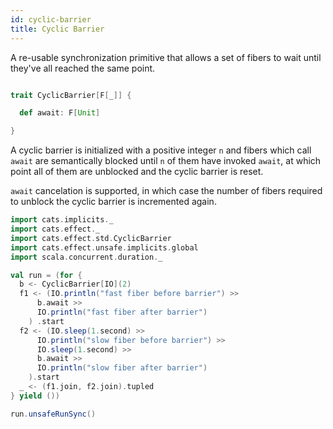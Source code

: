 ```yaml
---
id: cyclic-barrier
title: Cyclic Barrier
---
```


A re-usable synchronization primitive that allows a set of
fibers to wait until they've all reached the same point.

```scala

trait CyclicBarrier[F[_]] {

  def await: F[Unit]

}
```

A cyclic barrier is initialized with a positive integer `n` and
fibers which call `await` are semantically blocked until `n` of
them have invoked `await`, at which point all of them are unblocked
and the cyclic barrier is reset.

`await` cancelation is supported, in which case the number of
fibers required to unblock the cyclic barrier is incremented again.

```scala mdoc
import cats.implicits._
import cats.effect._
import cats.effect.std.CyclicBarrier
import cats.effect.unsafe.implicits.global
import scala.concurrent.duration._

val run = (for {
  b <- CyclicBarrier[IO](2)
  f1 <- (IO.println("fast fiber before barrier") >>
      b.await >> 
      IO.println("fast fiber after barrier")
    ) .start
  f2 <- (IO.sleep(1.second) >>
      IO.println("slow fiber before barrier") >>
      IO.sleep(1.second) >>
      b.await >>
      IO.println("slow fiber after barrier")
    ).start
  _ <- (f1.join, f2.join).tupled
} yield ())

run.unsafeRunSync()
```
